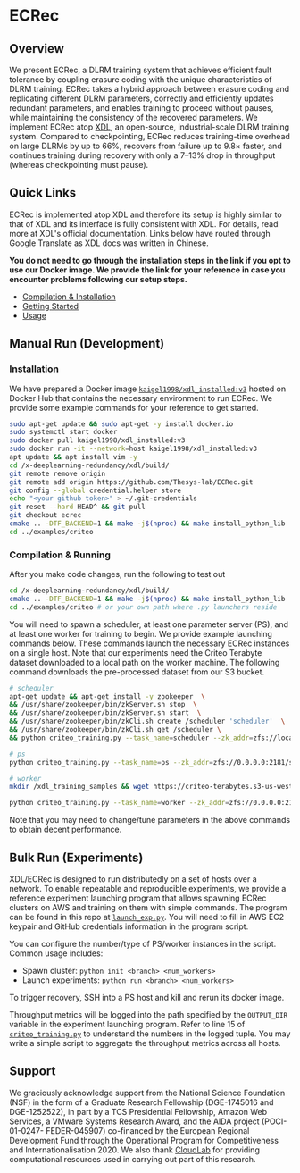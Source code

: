 # ECRec

## Overview

We present ECRec, a DLRM training system that achieves efficient fault tolerance by coupling erasure coding with the unique characteristics of DLRM training. ECRec takes a hybrid approach between erasure coding and replicating different DLRM parameters, correctly and efficiently updates redundant parameters, and enables training to proceed without pauses, while maintaining the consistency of the recovered parameters. We implement ECRec atop [XDL](https://github.com/alibaba/x-deeplearning), an open-source, industrial-scale DLRM training system. Compared to checkpointing, ECRec reduces training-time overhead on large DLRMs by up to 66%, recovers from failure up to 9.8× faster, and continues training during recovery with only a 7–13% drop in throughput (whereas checkpointing must pause).

## Quick Links

ECRec is implemented atop XDL and therefore its setup is highly similar to that of XDL and its interface is fully consistent with XDL. For details, read more at XDL's official documentation. Links below have routed through Google Translate as XDL docs was written in Chinese.

**You do not need to go through the installation steps in the link if you opt to use our Docker image. We provide the link for your reference in case you encounter problems following our setup steps.**

* [Compilation & Installation](https://github-com.translate.goog/alibaba/x-deeplearning/wiki/%E7%BC%96%E8%AF%91%E5%AE%89%E8%A3%85?_x_tr_sl=auto&_x_tr_tl=en&_x_tr_hl=en&_x_tr_pto=wapp)
* [Getting Started](https://github-com.translate.goog/alibaba/x-deeplearning/wiki/%E5%BF%AB%E9%80%9F%E5%BC%80%E5%A7%8B?_x_tr_sl=auto&_x_tr_tl=en&_x_tr_hl=en&_x_tr_pto=wapp)
* [Usage](https://github-com.translate.goog/alibaba/x-deeplearning/wiki/%E7%94%A8%E6%88%B7%E6%96%87%E6%A1%A3?_x_tr_sl=auto&_x_tr_tl=en&_x_tr_hl=en&_x_tr_pto=wapp)

## Manual Run (Development)
### Installation

We have prepared a Docker image [`kaigel1998/xdl_installed:v3`](https://hub.docker.com/layers/kaigel1998/xdl_installed/v3/images/sha256-553030a64043b89f572812f4ab678527d7cdd3c7b2c2b8ccc5adfd03214b562a?context=explore) hosted on Docker Hub that contains the necessary environment to run ECRec. We provide some example commands for your reference to get started.

```sh
sudo apt-get update && sudo apt-get -y install docker.io
sudo systemctl start docker
sudo docker pull kaigel1998/xdl_installed:v3
sudo docker run -it --network=host kaigel1998/xdl_installed:v3
apt update && apt install vim -y
cd /x-deeplearning-redundancy/xdl/build/
git remote remove origin
git remote add origin https://github.com/Thesys-lab/ECRec.git
git config --global credential.helper store
echo "<your github token>" > ~/.git-credentials
git reset --hard HEAD^ && git pull
git checkout ecrec
cmake .. -DTF_BACKEND=1 && make -j$(nproc) && make install_python_lib
cd ../examples/criteo
```

### Compilation & Running

After you make code changes, run the following to test out
```sh
cd /x-deeplearning-redundancy/xdl/build/
cmake .. -DTF_BACKEND=1 && make -j$(nproc) && make install_python_lib
cd ../examples/criteo # or your own path where .py launchers reside
```

You will need to spawn a scheduler, at least one parameter server (PS), and at least one worker for training to begin. We provide example launching commands below. These commands launch the necessary ECRec instances on a single host. Note that our experiments need the Criteo Terabyte dataset downloaded to a local path on the worker machine. The following command downloads the pre-processed dataset from our S3 bucket.

```sh
# scheduler
apt-get update && apt-get install -y zookeeper  \
&& /usr/share/zookeeper/bin/zkServer.sh stop  \
&& /usr/share/zookeeper/bin/zkServer.sh start  \
&& /usr/share/zookeeper/bin/zkCli.sh create /scheduler 'scheduler'  \
&& /usr/share/zookeeper/bin/zkCli.sh get /scheduler \
&& python criteo_training.py --task_name=scheduler --zk_addr=zfs://localhost:2181/scheduler --ps_num=1 --ps_cpu_cores=6 --ps_memory_m=64000 --ckpt_dir=.

# ps
python criteo_training.py --task_name=ps --zk_addr=zfs://0.0.0.0:2181/scheduler --task_index=0

# worker
mkdir /xdl_training_samples && wget https://criteo-terabytes.s3-us-west-2.amazonaws.com/day_0_processed_tiny_0 -O /xdl_training_samples/data.txt

python criteo_training.py --task_name=worker --zk_addr=zfs://0.0.0.0:2181/scheduler --task_index=0 --task_num=1
```

Note that you may need to change/tune parameters in the above commands to obtain decent performance.

## Bulk Run (Experiments)

XDL/ECRec is designed to run distributedly on a set of hosts over a network. To enable repeatable and reproducible experiments, we provide a reference experiment launching program that allows spawning ECRec clusters on AWS and training on them with simple commands. The program can be found in this repo at [`launch_exp.py`](launch_exp.py). You will need to fill in AWS EC2 keypair and GitHub credentials information in the program script.

You can configure the number/type of PS/worker instances in the script. Common usage includes:

* Spawn cluster: `python init <branch> <num_workers>`
* Launch experiments: `python run <branch> <num_workers>`

To trigger recovery, SSH into a PS host and kill and rerun its docker image.

Throughput metrics will be logged into the path specified by the `OUTPUT_DIR` variable in the experiment launching program. Refer to line 15 of [`criteo_training.py`](xdl/examples/criteo/criteo_training.py) to understand the numbers in the logged tuple. You may write a simple script to aggregate the throughput metrics across all hosts.

## Support
We graciously acknowledge support from the National Science Foundation (NSF) in the form of a Graduate Research Fellowship (DGE-1745016 and
DGE-1252522), in part by a TCS Presidential Fellowship, Amazon Web Services, a VMware Systems Research Award, and the AIDA project (POCI-01-0247- FEDER-045907) co-financed by the European Regional Development Fund through the Operational Program for Competitiveness and Internationalisation 2020.  We also thank [CloudLab]([url](https://www.cloudlab.us/)) for providing computational resources used in carrying out part of this research.
